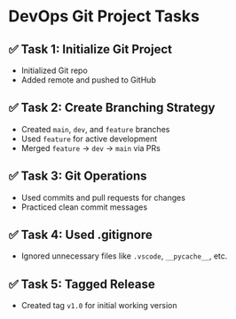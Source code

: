 # DevOps Git Project Tasks

## ✅ Task 1: Initialize Git Project
- Initialized Git repo
- Added remote and pushed to GitHub

## ✅ Task 2: Create Branching Strategy
- Created `main`, `dev`, and `feature` branches
- Used `feature` for active development
- Merged `feature` → `dev` → `main` via PRs

## ✅ Task 3: Git Operations
- Used commits and pull requests for changes
- Practiced clean commit messages

## ✅ Task 4: Used .gitignore
- Ignored unnecessary files like `.vscode`, `__pycache__`, etc.

## ✅ Task 5: Tagged Release
- Created tag `v1.0` for initial working version

